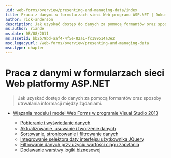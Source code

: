 ```yaml
---
uid: web-forms/overview/presenting-and-managing-data/index
title: Praca z danymi w formularzach sieci Web programu ASP.NET | Dokumentacja firmy Microsoft
author: rick-anderson
description: Jak uzyskać dostęp do danych za pomocą formantów oraz sposoby utrwalania informacji między żądaniami.
ms.author: riande
ms.date: 08/08/2011
ms.assetid: bb2b79bd-aaf4-4f5e-82a1-fc199514a3e2
msc.legacyurl: /web-forms/overview/presenting-and-managing-data
msc.type: chapter
---
```

<a name="working-with-data-in-aspnet-web-forms"></a>Praca z danymi w formularzach sieci Web platformy ASP.NET
====================
> Jak uzyskać dostęp do danych za pomocą formantów oraz sposoby utrwalania informacji między żądaniami.


- [Wiązania modelu i model Web Forms w programie Visual Studio 2013](model-binding/index.md)

    - [Pobieranie i wyświetlanie danych](model-binding/retrieving-data.md)
    - [Aktualizowanie, usuwanie i tworzenie danych](model-binding/updating-deleting-and-creating-data.md)
    - [Sortowanie, stronicowanie i filtrowanie danych](model-binding/sorting-paging-and-filtering-data.md)
    - [Integrowanie selektora daty interfejsu użytkownika JQuery](model-binding/integrating-jquery-ui.md)
    - [Filtrowanie danych przy użyciu wartości ciągu zapytania](model-binding/using-query-string-values-to-retrieve-data.md)
    - [Dodawanie warstwy logiki biznesowej](model-binding/adding-business-logic-layer.md)
